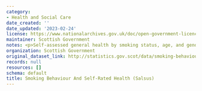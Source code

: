 ```yaml
---
category:
- Health and Social Care
date_created: ''
date_updated: '2023-02-24'
license: https://www.nationalarchives.gov.uk/doc/open-government-licence/version/3/
maintainer: Scottish Government
notes: <p>Self-assessed general health by smoking status, age, and gender</p>
organization: Scottish Government
original_dataset_link: http://statistics.gov.scot/data/smoking-behaviour-and-self-rated-health-salsus
records: null
resources: []
schema: default
title: Smoking Behaviour And Self-Rated Health (Salsus)
---
```

